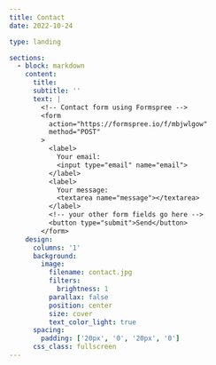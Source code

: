 ```yaml
---
title: Contact
date: 2022-10-24

type: landing

sections:
  - block: markdown
    content:
      title:
      subtitle: ''
      text: |
        <!-- Contact form using Formspree -->
        <form
          action="https://formspree.io/f/mbjwlgow"
          method="POST"
        >
          <label>
            Your email:
            <input type="email" name="email">
          </label>
          <label>
            Your message:
            <textarea name="message"></textarea>
          </label>
          <!-- your other form fields go here -->
          <button type="submit">Send</button>
        </form>
    design:
      columns: '1'
      background:
        image: 
          filename: contact.jpg
          filters:
            brightness: 1
          parallax: false
          position: center
          size: cover
          text_color_light: true
      spacing:
        padding: ['20px', '0', '20px', '0']
      css_class: fullscreen
---
```


